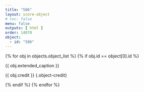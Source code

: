 ```yaml
---
title: "586"
layout: score-object
# toc: false
menu: false
outputs: [ html ]
order: 14070
object:
  - id: "586"
---
```


{% for obj in objects.object_list %}
{% if obj.id == object[0].id %}

{{ obj.extended_caption }}

{{ obj.credit }} {.object-credit}

{% endif %}
{% endfor %}

